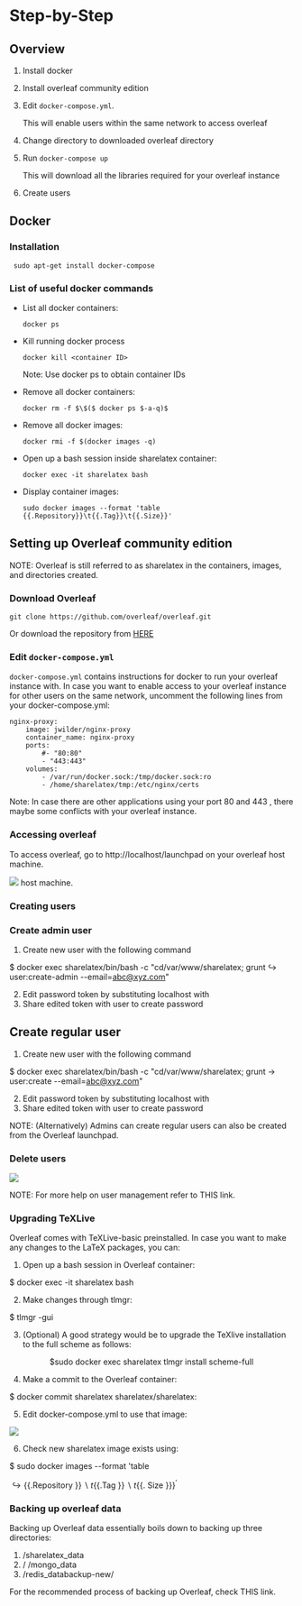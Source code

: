 # Step-by-Step
## Overview

1. Install docker
2. Install overleaf community edition
3. Edit `docker-compose.yml`.

    This will enable users within the same network to access overleaf

4. Change directory to downloaded overleaf directory
5. Run `docker-compose up`

    This will download all the libraries required for your overleaf instance

6. Create users

## Docker

### Installation

```
 sudo apt-get install docker-compose
```

### List of useful docker commands

- List all docker containers:

    ```
    docker ps
    ```
- Kill running docker process

    ```
    docker kill <container ID>
    ```
    Note: Use docker ps to obtain container IDs

- Remove all docker containers:

    ```
    docker rm -f $\$($ docker ps $-a-q)$
    ```
    
- Remove all docker images:

    ```
    docker rmi -f $(docker images -q)
    ```
    
- Open up a bash session inside sharelatex container:

    ```
    docker exec -it sharelatex bash    
    ```
    
- Display container images:

    ```
    sudo docker images --format 'table {{.Repository}}\t{{.Tag}}\t{{.Size}}'
    ```

## Setting up Overleaf community edition

NOTE: Overleaf is still referred to as sharelatex in the containers, images, and directories created.

### Download Overleaf

```
git clone https://github.com/overleaf/overleaf.git
```
    
Or download the repository from [HERE](https://github.com/overleaf/overleaf.git)

### Edit `docker-compose.yml`

`docker-compose.yml` contains instructions for docker to run your overleaf instance with. In case you want to enable access to your overleaf instance for other users on the same network, uncomment the following lines from your docker-compose.yml:
    
```
nginx-proxy:
    image: jwilder/nginx-proxy
    container_name: nginx-proxy
    ports:
        #- "80:80"
        - "443:443"
    volumes:
        - /var/run/docker.sock:/tmp/docker.sock:ro
        - /home/sharelatex/tmp:/etc/nginx/certs
```
    

Note: In case there are other applications using your port 80 and 443 , there maybe some conflicts with your overleaf instance.

### Accessing overleaf

To access overleaf, go to http://localhost/launchpad on your overleaf host machine.

![](https://cdn.mathpix.com/cropped/2023_11_07_076a939ab2d3ecbe9f96g-5.jpg?height=55&width=1694&top_left_y=652&top_left_x=181)
host machine.

### Creating users

### Create admin user

1. Create new user with the following command

\$ docker exec sharelatex/bin/bash -c "cd/var/www/sharelatex; grunt $\hookrightarrow$ user:create-admin --email=abc@xyz.com"

2. Edit password token by substituting localhost with <ip>
3. Share edited token with user to create password

## Create regular user

1. Create new user with the following command

\$ docker exec sharelatex/bin/bash -c "cd/var/www/sharelatex; grunt $\rightarrow$ user:create --email=abc@xyz.com"

2. Edit password token by substituting localhost with <ip>
3. Share edited token with user to create password

NOTE: (Alternatively) Admins can create regular users can also be created from the Overleaf launchpad.

### Delete users

![](https://cdn.mathpix.com/cropped/2023_11_07_076a939ab2d3ecbe9f96g-6.jpg?height=113&width=1483&top_left_y=369&top_left_x=275)

NOTE: For more help on user management refer to THIS link.

### Upgrading TeXLive

Overleaf comes with TeXLive-basic preinstalled. In case you want to make any changes to the LaTeX packages, you can:

1. Open up a bash session in Overleaf container:

$\$$ docker exec -it sharelatex bash

2. Make changes through tlmgr:

\$ tlmgr -gui

3. (Optional) A good strategy would be to upgrade the TeXlive installation to the full scheme as follows:

$$
\text { \$ sudo docker exec sharelatex tlmgr install scheme-full }
$$

4. Make a commit to the Overleaf container:

\$ docker commit sharelatex sharelatex/sharelatex:<commit-message>

5. Edit docker-compose.yml to use that image:

![](https://cdn.mathpix.com/cropped/2023_11_07_076a939ab2d3ecbe9f96g-6.jpg?height=257&width=1152&top_left_y=2258&top_left_x=469)

6. Check new sharelatex image exists using:

$\$$ sudo docker images --format 'table

$\hookrightarrow\{\{$.Repository $\}\} \backslash t\{\{$.Tag $\}\} \backslash t\{\{$. Size $\}\}\}^{\prime}$

### Backing up overleaf data

Backing up Overleaf data essentially boils down to backing up three directories:

1. /sharelatex_data
2. / /mongo_data
3. /redis_databackup-new/

For the recommended process of backing up Overleaf, check THIS link.
